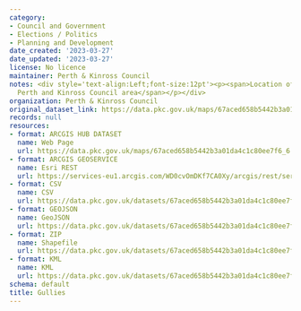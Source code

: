 ```yaml
---
category:
- Council and Government
- Elections / Politics
- Planning and Development
date_created: '2023-03-27'
date_updated: '2023-03-27'
license: No licence
maintainer: Perth & Kinross Council
notes: <div style='text-align:Left;font-size:12pt'><p><span>Location of gullies within
  Perth and Kinross Council area</span></p></div>
organization: Perth & Kinross Council
original_dataset_link: https://data.pkc.gov.uk/maps/67aced658b5442b3a01da4c1c80ee7f6_6
records: null
resources:
- format: ARCGIS HUB DATASET
  name: Web Page
  url: https://data.pkc.gov.uk/maps/67aced658b5442b3a01da4c1c80ee7f6_6
- format: ARCGIS GEOSERVICE
  name: Esri REST
  url: https://services-eu1.arcgis.com/WD0cvOmDKf7CA0Xy/arcgis/rest/services/Gullies/FeatureServer/6
- format: CSV
  name: CSV
  url: https://data.pkc.gov.uk/datasets/67aced658b5442b3a01da4c1c80ee7f6_6.csv?where=1=1&outSR=%7B%22latestWkid%22%3A27700%2C%22wkid%22%3A27700%7D
- format: GEOJSON
  name: GeoJSON
  url: https://data.pkc.gov.uk/datasets/67aced658b5442b3a01da4c1c80ee7f6_6.geojson?where=1=1&outSR=%7B%22latestWkid%22%3A27700%2C%22wkid%22%3A27700%7D
- format: ZIP
  name: Shapefile
  url: https://data.pkc.gov.uk/datasets/67aced658b5442b3a01da4c1c80ee7f6_6.zip?where=1=1&outSR=%7B%22latestWkid%22%3A27700%2C%22wkid%22%3A27700%7D
- format: KML
  name: KML
  url: https://data.pkc.gov.uk/datasets/67aced658b5442b3a01da4c1c80ee7f6_6.kml?where=1=1&outSR=%7B%22latestWkid%22%3A27700%2C%22wkid%22%3A27700%7D
schema: default
title: Gullies
---
```


